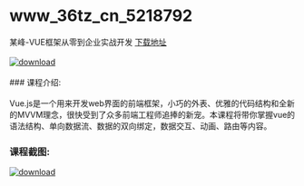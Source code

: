 # www_36tz_cn_5218792
某峰-VUE框架从零到企业实战开发
[下载地址](http://www.36tz.cn/article/5218792 "下载地址")
<br/></br>[![download](http://36tz.cn/muke_img/2021_03_1-13-300x211.png "下载地址")](http://www.36tz.cn/article/5218792 "下载地址")
<br/></br>### 课程介绍:<br/></br>Vue.js是一个用来开发web界面的前端框架，小巧的外表、优雅的代码结构和全新的MVVM理念，很快受到了众多前端工程师追捧的新宠。本课程将带你掌握vue的语法结构、单向数据流、数据的双向绑定，数据交互、动画、路由等内容。

### 课程截图:
[![download](http://36tz.cn/muke_img/2021_03_2-12.png "下载地址")](http://www.36tz.cn/article/5218792 "下载地址")
